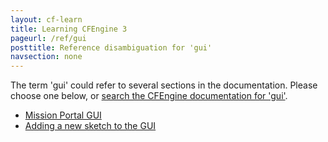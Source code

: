 ```yaml
---
layout: cf-learn
title: Learning CFEngine 3
pageurl: /ref/gui
posttitle: Reference disambiguation for 'gui'
navsection: none
---
```


The term 'gui' could refer to several sections in the documentation. Please choose one below, or
[search the CFEngine documentation for 'gui'](http://cfengine.com/docs/3.5/search.html?q=gui).

- [Mission Portal GUI](http://cfengine.com/docs/3.5/manuals-design-center-enterprise-sketch-flow.html#mission-portal-gui)
- [Adding a new sketch to the GUI](http://cfengine.com/docs/3.5/mission-portal-design-center-sketches-available.html#adding-a-new-sketch-to-the-gui)
